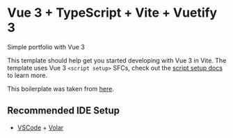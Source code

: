 # Vue 3 + TypeScript + Vite + Vuetify 3

Simple portfolio with Vue 3

This template should help get you started developing with Vue 3 in Vite. The template uses Vue 3 `<script setup>` SFCs, check out the [script setup docs](https://v3.vuejs.org/api/sfc-script-setup.html#sfc-script-setup) to learn more.

This boilerplate was taken from [here](https://github.com/peshanghiwa/Vue3-Vite-Vuetify3-Typescript-Template).

## Recommended IDE Setup

- [VSCode](https://code.visualstudio.com/) + [Volar](https://marketplace.visualstudio.com/items?itemName=johnsoncodehk.volar)
